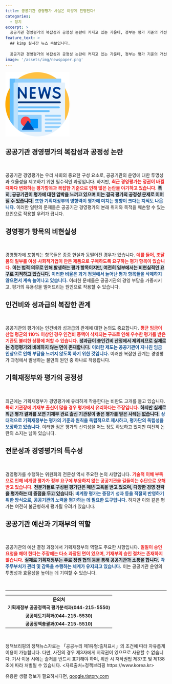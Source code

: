 ```yaml
---
title: 공공기관 경영평가 사실은 이렇게 진행된다!
categories:
  - 정치
excerpt: >
  공공기관 경영평가의 복잡성과 공정성 논란이 커지고 있는 가운데, 정부는 평가 기준의 개선과 정규화를 추진 중이라고 발표했습니다. 그 배경과 실상을 들어보세요! 클릭 유도!
feature_text: >
  ## kimp 실시간 뉴스 속보입니다.

  공공기관 경영평가의 복잡성과 공정성 논란이 커지고 있는 가운데, 정부는 평가 기준의 개선과 정규화를 추진 중이라고 발표했습니다. 그 배경과 실상을 들어보세요! 클릭 유도!
image: '/assets/img/newspaper.png'
---
```


<p><img src="/assets/img/newspaper.png" alt="kimplant 속보" /></p>

<h2 data-ke-size="size26">공공기관 경영평가의 복잡성과 공정성 논란</h2>

<p data-ke-size="size16">&nbsp;</p>

<p>공공기관 경영평가는 우리 사회의 중요한 구성 요소로, 공공기관의 운영에 대한 투명성과 효율성을 제고하기 위한 필수적인 과정입니다. 하지만, <b><span style="color: #ee2323;">최근 경영평가는 정권이 바뀔 때마다 변화하는 평가항목과 복잡한 기준으로 인해 많은 논란을 야기하고 있습니다.</span></b> <b><span style="background-color: #21538527;">특히, 공공기관이 평가에 대한 압박을 느끼고 있으며 이는 결국 평가의 공정성 문제로 이어질 수 있습니다.</span></b> <b><span style="color: #1a5490;">또한 기획재정부의 영향력이 평가에 미치는 영향이 크다는 지적도 나옵니다.</span></b> 이러한 일련의 문제들은 공공기관 경영평가의 본래 취지와 목적을 훼손할 수 있는 요인으로 작용할 우려가 큽니다.</p>

<h2 data-ke-size="size26">경영평가 항목의 비현실성</h2>

<p data-ke-size="size16">&nbsp;</p>

<p>경영평가에 포함되는 항목들은 종종 현실과 동떨어진 경우가 있습니다. <b><span style="color: #ee2323;">예를 들어, 조달품의 일부를 여성·사회적기업이 만든 제품으로 구매하도록 요구하는 평가 항목이 있습니다.</span></b> <b><span style="background-color: #21538527;">이는 법적 의무로 인해 발생하는 평가 항목이지만, 여전히 일부에서는 비현실적인 요구로 지적하고 있습니다.</span></b> <b><span style="color: #1a5490;">이러한 비율은 과거 정권에서 늘어난 평가 항목들을 삭제하지 않으면서 계속 늘어나고 있습니다.</span></b> 이러한 문제들은 공공기관의 경영 부담을 가중시키고, 평가의 유용성을 떨어뜨리는 원인으로 작용할 수 있습니다.</p>

<h2 data-ke-size="size26">인건비와 성과급의 복잡한 관계</h2>

<p data-ke-size="size16">&nbsp;</p>

<p>공공기관의 평가에는 인건비와 성과급의 관계에 대한 논의도 중요합니다. <b><span style="color: #ee2323;">평균 임금이 산업 평균의 110% 이상인 경우 인건비 증액이 삭제되는 구조로 인해 우수한 평가를 받은 기관도 불리한 상황에 처할 수 있습니다.</span></b> <b><span style="background-color: #21538527;">성과급이 총인건비 산정에서 제외되므로 실제로는 경영평가와 비례하지 않는 면이 존재합니다.</span></b> <b><span style="color: #1a5490;">이러한 제도는 공공기관이 지나친 임금 인상으로 인해 부담을 느끼지 않도록 하기 위한 것입니다.</span></b> 이러한 복잡한 관계는 경영평가 과정에서 발생하는 불만의 원인 중 하나로 작용합니다.</p>

<h2 data-ke-size="size26">기획재정부와 평가의 공정성</h2>

<p data-ke-size="size16">&nbsp;</p>

<p>최근에는 기획재정부가 경영평가에 유리하게 작용한다는 비판도 고개를 들고 있습니다. <b><span style="color: #ee2323;">특히 기관장에 기재부 출신이 많을 경우 평가에서 유리하다는 주장입니다.</span></b> <b><span style="background-color: #21538527;">하지만 실제로 최근 평가 결과를 보면 기재부 관료 출신 기관장이 좋은 평가를 받은 사례는 없습니다.</span></b> <b><span style="color: #1a5490;">상대적으로 기획재정부는 평가의 기준과 원칙을 독립적으로 제시하고, 평가단의 독립성을 보장하고 있습니다.</span></b> 이러한 점은 평가의 신뢰성을 어느 정도 확보하고 있지만 여전히 논란의 소지는 남아 있습니다.</p>

<h2 data-ke-size="size26">전문성과 경영평가의 특수성</h2>

<p data-ke-size="size16">&nbsp;</p>

<p>경영평가를 수행하는 위원회의 전문성 역시 주요한 논의 사항입니다. <b><span style="color: #ee2323;">기술적 이해 부족으로 인해 비계량 평가가 정부 요구에 부응하지 않는 공공기관을 길들이는 수단으로 오해받고 있습니다.</span></b> <b><span style="background-color: #21538527;">전문가들로 구성된 평가단은 매년 교육을 받고 있으며, 다양한 경영 전략을 평가하는 데 중점을 두고 있습니다.</span></b> <b><span style="color: #1a5490;">비계량 평가는 중장기 성과 등을 적절히 반영하기 위한 방식으로, 공공기관의 노력을 평가하는 데 필요한 도구입니다.</span></b> 하지만 이와 같은 평가는 여전히 불균형하게 평가될 우려가 있습니다.</p>

<h2 data-ke-size="size26">공공기관 예산과 기재부의 역할</h2>

<p data-ke-size="size16">&nbsp;</p>

<p>공공기관의 예산 결정 과정에서 기획재정부의 역할도 주요한 사항입니다. <b><span style="color: #ee2323;">일일이 승인 요청을 해야 한다는 주장에는 다소 과장된 면이 있으며, 기재부의 승인 절차는 존재하지 않습니다.</span></b> <b><span style="background-color: #21538527;">실제로 기획재정부는 주로 정원 협의 등을 통해 공공기관과 소통을 합니다.</span></b> <b><span style="color: #1a5490;">각 주무부처가 관리 및 감독을 수행하는 체계가 유지되고 있습니다.</span></b> 이는 공공기관 운영의 투명성과 효율성을 높이는 데 기여할 수 있습니다.</p>

<p data-ke-size="size16">&nbsp;</p>

<hr />

<table style="width: 100%; border-collapse: collapse;">
<tbody>
<tr>
<td style="text-align: center; height: 17px;"><b>문의처</b></td>
</tr>
<tr>
<td style="text-align: center; height: 17px;"><b>기획재정부 공공정책국 평가분석과(044-215-5550)</b></td>
</tr>
<tr>
<td style="text-align: center; height: 17px;"><b>공공제도기획과(044-215-5530)</b></td>
</tr>
<tr>
<td style="text-align: center; height: 17px;"><b>공공정책총괄과(044-215-5510)</b></td>
</tr>
</tbody>
</table>

<p data-ke-size="size16">&nbsp;</p>

<p>정책브리핑의 정책뉴스자료는 「공공누리 제1유형:출처표시」의 조건에 따라 자유롭게 이용이 가능합니다. 다만, 사진의 경우 제3자에게 저작권이 있으므로 사용할 수 없습니다. 기사 이용 시에는 출처를 반드시 표기해야 하며, 위반 시 저작권법 제37조 및 제138조에 따라 처벌될 수 있습니다. &lt;자료출처=정책브리핑 https://www.korea.kr></p>
유용한 생활 정보가 필요하시다면, <a href="https://qoogle.tistory.com" rel="dofollow">qoogle.tistory.com</a>


